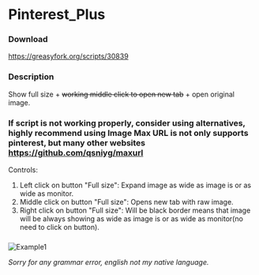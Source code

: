 # Pinterest_Plus
### Download
https://greasyfork.org/scripts/30839
### Description

Show full size + ~~working middle click to open new tab~~ + open original image.

### If script is not working properly, consider using alternatives, highly recommend using Image Max URL is not only supports pinterest, but many other websites https://github.com/qsniyg/maxurl

Controls:
1) Left click on button "Full size": Expand image as wide as image is or as wide as monitor.
2) Middle click on button "Full size": Opens new tab with raw image.
3) Right click on button "Full size": Will be black border means that image will be always showing as wide as image is or as wide as monitor(no need to click on button).
###

![Example1](https://i.imgur.com/p3zB5W9.png)

*Sorry for any grammar error, english not my native language.*

